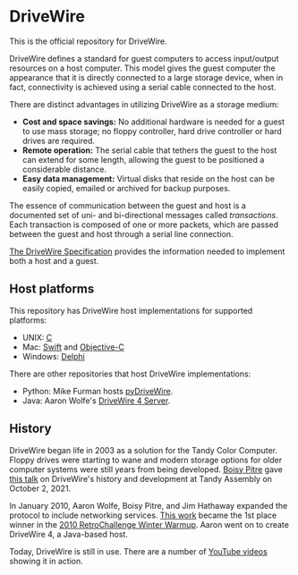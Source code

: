 #  DriveWire 

This is the official repository for DriveWire.

DriveWire defines a standard for guest computers to access input/output resources on a host computer. This model gives the guest computer the appearance that it is directly connected to a large storage device, when in fact, connectivity is achieved using a serial cable connected to the host.

There are distinct advantages in utilizing DriveWire as a storage medium:

- **Cost and space savings:** No additional hardware is needed for a guest to use mass storage; no floppy controller, hard drive controller or hard drives are required.
- **Remote operation:** The serial cable that tethers the guest to the host can extend for some length, allowing the guest to be positioned a considerable distance.
- **Easy data management:** Virtual disks that reside on the host can be easily copied, emailed or archived for backup purposes.

The essence of communication between the guest and host is a documented set of uni- and bi-directional messages called *transactions*. Each transaction is composed of one or more packets, which are passed between the guest and host through a serial line connection.

[The DriveWire Specification](https://github.com/boisy/DriveWire/wiki/DriveWire-Specification) provides the information needed to implement both a host and a guest.

## Host platforms

This repository has DriveWire host implementations for supported platforms:

- UNIX: [C](c)
- Mac: [Swift](swift) and [Objective-C](objc)
- Windows: [Delphi](delphi)

There are other repositories that host DriveWire implementations:

- Python: Mike Furman hosts [pyDriveWire](https://github.com/n6il/pyDriveWire).
- Java: Aaron Wolfe's [DriveWire 4 Server](https://sourceforge.net/projects/drivewireserver/).

## History

DriveWire began life in 2003 as a solution for the Tandy Color Computer. Floppy drives were starting to wane and modern storage options for older computer systems were still years from being developed. [Boisy Pitre](http://www.pitre.org/) gave [this talk](https://www.youtube.com/watch?v=-w7X0CfqFbc&t=462s) on DriveWire's history and development at Tandy Assembly on October 2, 2021.

In January 2010, Aaron Wolfe, Boisy Pitre, and Jim Hathaway expanded the protocol to include networking services. [This work](https://web.archive.org/web/20100121100655/http://home.spogbiper.com/) became the 1st place winner in the [2010 RetroChallenge Winter Warmup](https://web.archive.org/web/20100110223653/http://www.retrochallenge.net/updates.html). Aaron went on to create DriveWire 4, a Java-based host.

Today, DriveWire is still in use. There are a number of [YouTube videos](https://www.youtube.com/results?search_query=drivewire+coco) showing it in action.
